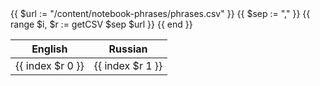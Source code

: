 <table>
  <thead>
    <tr>
    <th>English</th>
    <th>Russian</th>
    </tr>
  </thead>
  <tbody>
  {{ $url := "/content/notebook-phrases/phrases.csv" }}
  {{ $sep := "," }}
  {{ range $i, $r := getCSV $sep $url }}
    <tr>
      <td>{{ index $r 0 }}</td>
      <td>{{ index $r 1 }}</td>
    </tr>
  {{ end }}
  </tbody>
</table>